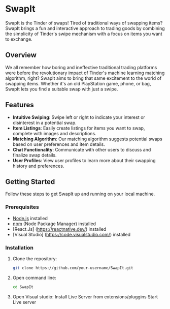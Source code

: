 # SwapIt

SwapIt is the Tinder of swaps! Tired of traditional ways of swapping items? SwapIt brings a fun and interactive approach to trading goods by combining the simplicity of Tinder's swipe mechanism with a focus on items you want to exchange.

## Overview

We all remember how boring and ineffective traditional trading platforms were before the revolutionary impact of Tinder's machine learning matching algorithm, right? SwapIt aims to bring that same excitement to the world of swapping items. Whether it's an old PlayStation game, phone, or bag, SwapIt lets you find a suitable swap with just a swipe.

## Features

- **Intuitive Swiping**: Swipe left or right to indicate your interest or disinterest in a potential swap.
- **Item Listings**: Easily create listings for items you want to swap, complete with images and descriptions.
- **Matching Algorithm**: Our matching algorithm suggests potential swaps based on user preferences and item details.
- **Chat Functionality**: Communicate with other users to discuss and finalize swap details.
- **User Profiles**: View user profiles to learn more about their swapping history and preferences.

## Getting Started

Follow these steps to get SwapIt up and running on your local machine.

### Prerequisites

- [Node.js](https://nodejs.org/) installed
- [npm](https://www.npmjs.com/) (Node Package Manager) installed
- [React.Js] (https://reactnative.dev/) installed
- [Visual Studio] (https://code.visualstudio.com/) installed

### Installation

1. Clone the repository:

   ```bash
   git clone https://github.com/your-username/SwapIt.git

2. Open command line:
   ```bash
   cd SwapIt
   
3. Open Visual studio:
   Install Live Server from extensions/pluggins
   Start Live server


